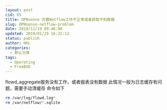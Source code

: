 ```yaml
---
layout: post
cid: 65
title: OPNsense 内置Netflow工作不正常或者获取不到数据
slug: OPNsense-netflow-problem
date: 2018/11/19 09:46:00
updated: 2019/01/29 16:22:13
status: publish
author: HKL
categories: 
  - 默认分类
tags: 
  - Operating
  - FreeBSD
---
```



flowd_aggregate服务没有工作，或者报表没有数据 
此情况一般为日志缓存有问题，需要手动清缓存
命令如下 

```bash
rm /var/log/flowd.log*
rm /var/netflow/*.sqlite
```